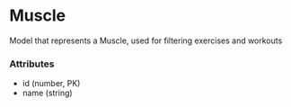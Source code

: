 # Muscle
Model that represents a Muscle, used for filtering exercises and workouts

### Attributes
- id (number, PK)
- name (string)
